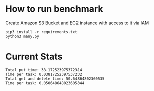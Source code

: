 # How to run benchmark

Create Amazon S3 Bucket and EC2 instance with access to it via IAM

```
pip3 install -r requirements.txt
python3 many.py
```

# Current Stats

```
Total put time: 38.172523975372314
Time per task: 0.03817252397537232
Total get and delete time: 50.64864802360535
Time per task: 0.050648648023605344
```
